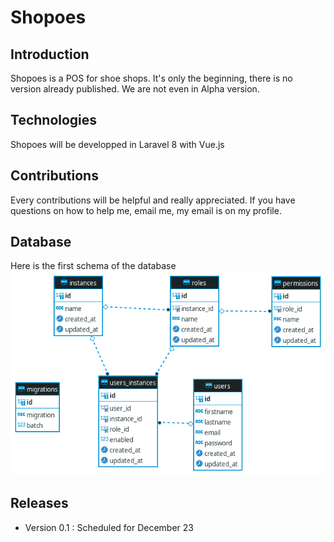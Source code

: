 # Shopoes

## Introduction

Shopoes is a POS for shoe shops. It's only the beginning, there is no version already published. We are not even in Alpha version.

## Technologies

Shopoes will be developped in Laravel 8 with Vue.js

## Contributions

Every contributions will be helpful and really appreciated. If you have questions on how to help me, email me, my email is on my profile.

## Database

Here is the first schema of the database 
![alt text](https://github.com/716r15/shopoes/blob/main/database.png)

## Releases

- Version 0.1 : Scheduled for December 23 
